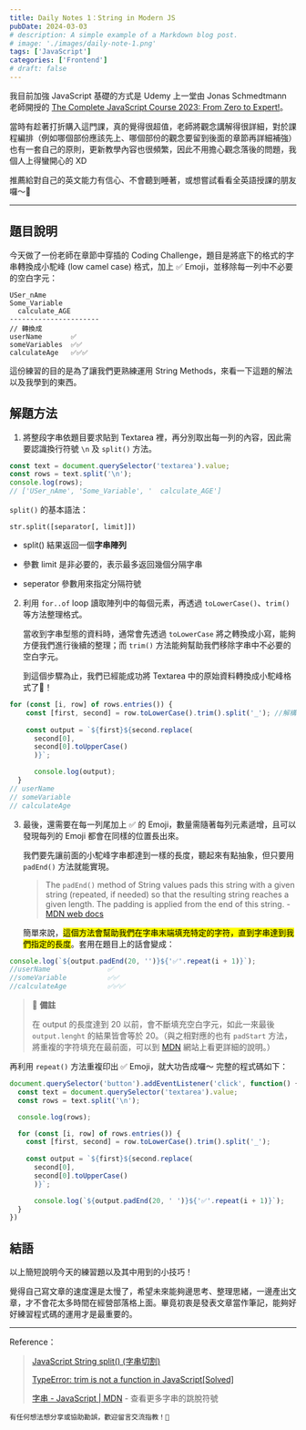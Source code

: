 ```yaml
---
title: Daily Notes 1：String in Modern JS
pubDate: 2024-03-03
# description: A simple example of a Markdown blog post.
# image: './images/daily-note-1.png'
tags: ['JavaScript']
categories: ['Frontend']
# draft: false
---
```


我目前加強 JavaScript 基礎的方式是 Udemy 上一堂由 Jonas Schmedtmann 老師開授的 [The Complete JavaScript Course 2023: From Zero to Expert!](https://www.udemy.com/course/the-complete-javascript-course/)。

當時有趁著打折購入這門課，真的覺得很超值，老師將觀念講解得很詳細，對於課程編排（例如哪個部份應該先上、哪個部份的觀念要留到後面的章節再詳細補強）也有一套自己的原則，更新教學內容也很頻繁，因此不用擔心觀念落後的問題，我個人上得蠻開心的 XD

推薦給對自己的英文能力有信心、不會聽到睡著，或想嘗試看看全英語授課的朋友囉～🙌

---

## 題目說明

今天做了一份老師在章節中穿插的 Coding Challenge，題目是將底下的格式的字串轉換成小駝峰 (low camel case) 格式，加上 ✅ Emoji，並移除每一列中不必要的空白字元：

```plaintext
USer_nAme
Some_Variable
  calculate_AGE
----------------------
// 轉換成
userName       ✅
someVariables  ✅✅
calculateAge   ✅✅✅
```

這份練習的目的是為了讓我們更熟練運用 String Methods，來看一下這題的解法以及我學到的東西。

## 解題方法

1. 將整段字串依題目要求貼到 Textarea 裡，再分別取出每一列的內容，因此需要認識換行符號 `\n` 及 `split()` 方法。

```javascript
const text = document.querySelector('textarea').value;
const rows = text.split('\n');
console.log(rows);
// ['USer_nAme', 'Some_Variable', '  calculate_AGE']
```

`split()` 的基本語法：

`str.split([separator[, limit]])`

* split() 結果返回一個**字串陣列**

* 參數 limit 是非必要的，表示最多返回幾個分隔字串

* seperator 參數用來指定分隔符號

2. 利用 `for..of` loop 讀取陣列中的每個元素，再透過 `toLowerCase()`、`trim()` 等方法整理格式。

    當收到字串型態的資料時，通常會先透過 `toLowerCase` 將之轉換成小寫，能夠方便我們進行後續的整理；而 `trim()` 方法能夠幫助我們移除字串中不必要的空白字元。

    到這個步驟為止，我們已經能成功將 Textarea 中的原始資料轉換成小駝峰格式了🎉！

```javascript
for (const [i, row] of rows.entries()) {
    const [first, second] = row.toLowerCase().trim().split('_'); //解構賦值
    
    const output = `${first}${second.replace(
      second[0], 
      second[0].toUpperCase()
      )}`;

      console.log(output);
  }
// userName
// someVariable
// calculateAge
```

3. 最後，還需要在每一列尾加上 ✅ 的 Emoji，數量需隨著每列元素遞增，且可以發現每列的 Emoji 都會在同樣的位置長出來。

    我們要先讓前面的小駝峰字串都達到一樣的長度，聽起來有點抽象，但只要用 `padEnd()` 方法就能實現。

    > The `padEnd()` method of String values pads this string with a given string (repeated, if needed) so that the resulting string reaches a given length. The padding is applied from the end of this string. - [MDN web docs](https://developer.mozilla.org/en-US/docs/Web/JavaScript/Reference/Global_Objects/String/padEnd)

    簡單來說，<mark>這個方法會幫助我們在字串末端填充特定的字符，直到字串達到我們指定的長度</mark>。套用在題目上的話會變成：

```javascript
console.log(`${output.padEnd(20, '')}${'✅'.repeat(i + 1)}`);
//userName              ✅
//someVariable          ✅✅
//calculateAge          ✅✅✅
```

> 📝 **備註**
>
> 在 output 的長度達到 20 以前，會不斷填充空白字元，如此一來最後 `output.lenght` 的結果皆會等於 20。（與之相對應的也有 `padStart` 方法，將重複的字符填充在最前面，可以到 [MDN](https://developer.mozilla.org/zh-TW/docs/Web/JavaScript/Reference/Global_Objects/String/padStart) 網站上看更詳細的說明。）

再利用 `repeat()` 方法重複印出 ✅ Emoji，就大功告成囉～ 完整的程式碼如下：

```javascript
document.querySelector('button').addEventListener('click', function() {
  const text = document.querySelector('textarea').value;
  const rows = text.split('\n');

  console.log(rows);

  for (const [i, row] of rows.entries()) {
    const [first, second] = row.toLowerCase().trim().split('_');
    
    const output = `${first}${second.replace(
      second[0], 
      second[0].toUpperCase()
      )}`;

      console.log(`${output.padEnd(20, ' ')}${'✅'.repeat(i + 1)}`);
  }
})
```

## 結語

以上簡短說明今天的練習題以及其中用到的小技巧！

覺得自己寫文章的速度還是太慢了，希望未來能夠邊思考、整理思緒，一邊產出文章，才不會花太多時間在經營部落格上面。畢竟初衷是發表文章當作筆記，能夠好好練習程式碼的運用才是最重要的。

---

Reference：

> [JavaScript String split() (字串切割)](https://www.fooish.com/javascript/string/split.html)
>
> [TypeError: trim is not a function in JavaScript\[Solved\]](https://bobbyhadz.com/blog/javascript-typeerror-trim-is-not-a-function)
>
> [字串 - JavaScript | MDN](https://developer.mozilla.org/zh-TW/docs/Web/JavaScript/Reference/Global_Objects/String) - 查看更多字串的跳脫符號

```plaintext
有任何想法想分享或協助勘誤，歡迎留言交流指教！🦀
```